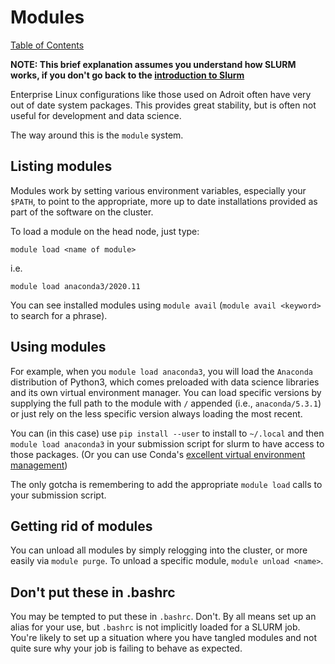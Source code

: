 # Modules

[Table of Contents](/hpc_beginning_workshop/)


**NOTE: This brief explanation assumes you understand how SLURM works, if you
don't go back to the [introduction to Slurm](../)**

Enterprise Linux configurations like those used on Adroit often have very
out of date system packages. This provides great stability, but is often not
useful for development and data science.

The way around this is the `module` system.

## Listing modules

Modules work by setting various environment variables, especially your `$PATH`,
to point to the appropriate, more up to date installations provided as part
of the software on the cluster.

To load a module on the head node, just type:

```
module load <name of module>
```
i.e.

```
module load anaconda3/2020.11
```

You can see installed modules using `module avail`
(`module avail <keyword>` to search for a phrase).

## Using modules

For example, when you `module load anaconda3`, you will load the `Anaconda`
distribution of Python3, which comes preloaded with data science libraries
and its own virtual environment manager. You can load specific versions by
supplying the full path to the module with `/` appended (i.e., `anaconda/5.3.1`)
or just rely on the less specific version always loading the most recent.

You can (in this case) use `pip install --user` to install to `~/.local` and
then `module load anaconda3` in your submission script for slurm to have access
to those packages. (Or you can use Conda's [excellent virtual environment management](https://conda.io/docs/user-guide/tasks/manage-environments.html))

The only gotcha is remembering to add the appropriate `module load` calls to your
submission script.

## Getting rid of modules

You can unload all modules by simply relogging into the cluster, or more easily
via `module purge`. To unload a specific module, `module unload <name>`.

## Don't put these in .bashrc

You may be tempted to put these in `.bashrc`. Don't. By all means set up an alias
for your use, but `.bashrc` is not implicitly loaded for a SLURM job. You're
likely to set up a situation where you have tangled modules and not quite sure
why your job is failing to behave as expected.

